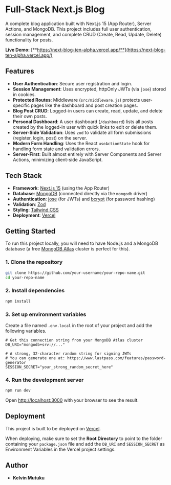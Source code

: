 # Full-Stack Next.js Blog

A complete blog application built with Next.js 15 (App Router), Server Actions, and MongoDB. This project includes full user authentication, session management, and complete CRUD (Create, Read, Update, Delete) functionality for posts.

**Live Demo:** [**https://next-blog-ten-alpha.vercel.app/**](https://next-blog-ten-alpha.vercel.app/)

## Features

  * **User Authentication**: Secure user registration and login.
  * **Session Management**: Uses encrypted, httpOnly JWTs (via `jose`) stored in cookies.
  * **Protected Routes**: Middleware (`src/middleware.js`) protects user-specific pages like the dashboard and post creation pages.
  * **Blog Post CRUD**: Logged-in users can create, read, update, and delete their own posts.
  * **Personal Dashboard**: A user dashboard (`/dashboard`) lists all posts created by the logged-in user with quick links to edit or delete them.
  * **Server-Side Validation**: Uses `zod` to validate all form submissions (register, login, post) on the server.
  * **Modern Form Handling**: Uses the React `useActionState` hook for handling form state and validation errors.
  * **Server-First**: Built almost entirely with Server Components and Server Actions, minimizing client-side JavaScript.

## Tech Stack

  * **Framework**: [Next.js 15](https://nextjs.org/) (using the App Router)
  * **Database**: [MongoDB](https://www.mongodb.com/) (connected directly via the `mongodb` driver)
  * **Authentication**: [jose](https://github.com/panva/jose) (for JWTs) and [bcrypt](https://www.google.com/search?q=https://github.com/kelektiv/node.bcrypt.js) (for password hashing)
  * **Validation**: [Zod](https://zod.dev/)
  * **Styling**: [Tailwind CSS](https://tailwindcss.com/)
  * **Deployment**: [Vercel](https://vercel.com/)

## Getting Started

To run this project locally, you will need to have Node.js and a MongoDB database (a free [MongoDB Atlas](https://www.mongodb.com/cloud/atlas) cluster is perfect for this).

### 1\. Clone the repository

```bash
git clone https://github.com/your-username/your-repo-name.git
cd your-repo-name
```

### 2\. Install dependencies

```bash
npm install
```

### 3\. Set up environment variables

Create a file named `.env.local` in the root of your project and add the following variables.

```
# Get this connection string from your MongoDB Atlas cluster
DB_URI="mongodb+srv://..."

# A strong, 32-character random string for signing JWTs
# You can generate one at: https://www.lastpass.com/features/password-generator
SESSION_SECRET="your_strong_random_secret_here"
```

### 4\. Run the development server

```bash
npm run dev
```

Open [http://localhost:3000](https://www.google.com/search?q=http://localhost:3000) with your browser to see the result.

## Deployment

This project is built to be deployed on [Vercel](https://vercel.com/new).

When deploying, make sure to set the **Root Directory** to point to the folder containing your `package.json` file and add the `DB_URI` and `SESSION_SECRET` as Environment Variables in the Vercel project settings.

## Author

  * **Kelvin Mutuku**
